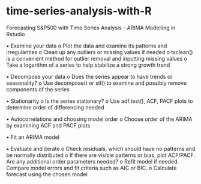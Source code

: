 # time-series-analysis-with-R
Forecasting S&amp;P500 with Time Series Analysis - ARIMA Modelling in Rstudio

•	Examine your data
o	Plot the data and examine its patterns and irregularities
o	Clean up any outliers or missing values if needed
o	tsclean() is a convenient method for outlier removal and inputting missing values
o	Take a logarithm of a series to help stabilize a strong growth trend
 
•	Decompose your data
o	Does the series appear to have trends or seasonality?
o	Use decompose() or stl() to examine and possibly remove components of the series
 
•	Stationarity
o	Is the series stationary?
o	Use adf.test(), ACF, PACF plots to determine order of differencing needed
 
•	Autocorrelations and choosing model order
o	Choose order of the ARIMA by examining ACF and PACF plots
 
•	Fit an ARIMA model

•	Evaluate and iterate
o	Check residuals, which should have no patterns and be normally distributed
o	If there are visible patterns or bias, plot ACF/PACF. Are any additional order parameters needed?
o	Refit model if needed. Compare model errors and fit criteria such as AIC or BIC.
o	Calculate forecast using the chosen model
